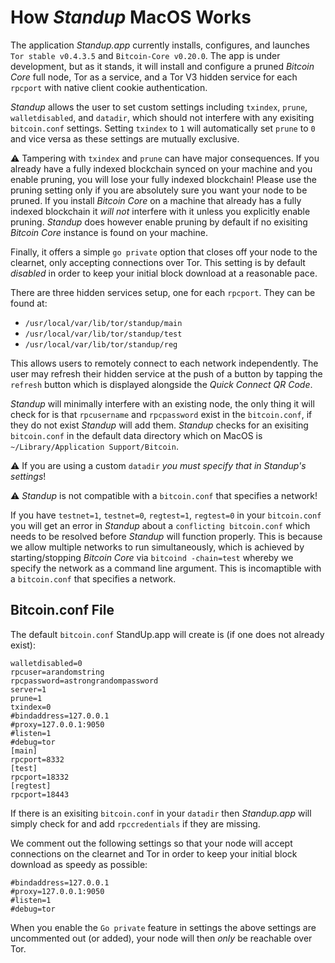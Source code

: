 # How *Standup* MacOS Works

The application *Standup.app* currently installs, configures, and launches `Tor stable v0.4.3.5` and `Bitcoin-Core v0.20.0`. The app is under development, but as it stands, it will install and configure a pruned *Bitcoin Core* full node, Tor as a service, and a Tor V3 hidden service for each  `rpcport` with native client cookie authentication. 

*Standup* allows the user to set custom settings including `txindex`, `prune`, `walletdisabled`, and `datadir`, which should not interfere with any exisiting `bitcoin.conf` settings. Setting `txindex` to `1` will automatically set `prune` to `0` and vice versa as these settings are mutually exclusive.

⚠️ Tampering with `txindex` and `prune` can have major consequences. If you already have a fully indexed blockchain synced on your machine and you enable pruning, you will lose your fully indexed blockchain! Please use the pruning setting only if you are absolutely sure you want your node to be pruned. If you install *Bitcoin Core* on a machine that already has a fully indexed blockchain it *will not* interfere with it unless you explicitly enable pruning. *Standup* does however enable pruning by default if no exisiting *Bitcoin Core* instance is found on your machine.

Finally, it offers a simple `go private` option that closes off your node to the clearnet, only accepting connections over Tor. This setting is by default *disabled* in order to keep your initial block download at a reasonable pace.

There are three hidden services setup, one for each `rpcport`. They can be found at:

- `/usr/local/var/lib/tor/standup/main`
- `/usr/local/var/lib/tor/standup/test`
- `/usr/local/var/lib/tor/standup/reg`

This allows users to remotely connect to each network independently. The user may refresh their hidden service at the push of a button by tapping the `refresh` button which is displayed alongside the *Quick Connect QR Code*.

*Standup* will minimally interfere with an existing node, the only thing it will check for is that `rpcusername` and `rpcpassword` exist in the `bitcoin.conf`, if they do not exist *Standup* will add them. *Standup* checks for an exisiting `bitcoin.conf` in the default data directory which on MacOS is `~/Library/Application Support/Bitcoin`.

⚠️ If you are using a custom `datadir` *you must specify that in Standup's settings*!

⚠️ *Standup* is not compatible with a `bitcoin.conf` that specifies a network! 

If you have `testnet=1`, `testnet=0`, `regtest=1`, `regtest=0` in your `bitcoin.conf` you will get an error in *Standup* about a `conflicting bitcoin.conf` which needs to be resolved before *Standup* will function properly. This is because we allow multiple networks to run simultaneously, which is achieved by starting/stopping *Bitcoin Core* via `bitcoind -chain=test` whereby we specify the network as a command line argument. This is incomaptible with a `bitcoin.conf` that specifies a network. 


## Bitcoin.conf File

The default `bitcoin.conf` StandUp.app will create is (if one does not already exist):

```
walletdisabled=0
rpcuser=arandomstring
rpcpassword=astrongrandompassword
server=1
prune=1
txindex=0
#bindaddress=127.0.0.1
#proxy=127.0.0.1:9050
#listen=1
#debug=tor
[main]
rpcport=8332
[test]
rpcport=18332
[regtest]
rpcport=18443
```

If there is an exisiting `bitcoin.conf` in your `datadir` then *Standup.app* will simply check for and add `rpccredentials` if they are missing. 

We comment out the following settings so that your node will accept connections on the clearnet and Tor in order to keep your initial block download as speedy as possible:
```
#bindaddress=127.0.0.1
#proxy=127.0.0.1:9050
#listen=1
#debug=tor
```

When you enable the `Go private` feature in settings the above settings are uncommented out (or added), your node will then *only* be reachable over Tor.
